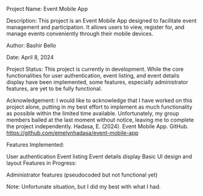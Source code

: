 Project Name: Event Mobile App

Description:
This project is an Event Mobile App designed to facilitate event management and participation. It allows users to view, register for, and manage events conveniently through their mobile devices.

Author:
Bashir Bello

Date:
April 8, 2024

Project Status:
This project is currently in development. While the core functionalities for user authentication, event listing, and event details display have been implemented, some features, especially administrator features, are yet to be fully functional.

Acknowledgement:
I would like to acknowledge that I have worked on this project alone, putting in my best effort to implement as much functionality as possible within the limited time available. Unfortunately, my group members bailed at the last moment without notice, leaving me to complete the project independently.
Hadasa, E. (2024). Event Mobile App. GitHub. https://github.com/emelynhadasa/event-mobile-app

Features Implemented:

User authentication
Event listing
Event details display
Basic UI design and layout
Features in Progress:

Administrator features (pseudocoded but not functional yet)

Note:
Unfortunate situation, but I did my best with what I had.

